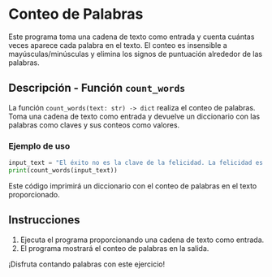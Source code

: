 # Conteo de Palabras

Este programa toma una cadena de texto como entrada y cuenta cuántas veces aparece cada palabra en el texto. El conteo es insensible a mayúsculas/minúsculas y elimina los signos de puntuación alrededor de las palabras.

## Descripción - Función `count_words`

La función `count_words(text: str) -> dict` realiza el conteo de palabras. Toma una cadena de texto como entrada y devuelve un diccionario con las palabras como claves y sus conteos como valores.

### Ejemplo de uso

```python
input_text = "El éxito no es la clave de la felicidad. La felicidad es la clave del éxito. Si amas lo que haces, tendrás éxito"
print(count_words(input_text))
```

Este código imprimirá un diccionario con el conteo de palabras en el texto proporcionado.

## Instrucciones

1. Ejecuta el programa proporcionando una cadena de texto como entrada.
2. El programa mostrará el conteo de palabras en la salida.

¡Disfruta contando palabras con este ejercicio!
